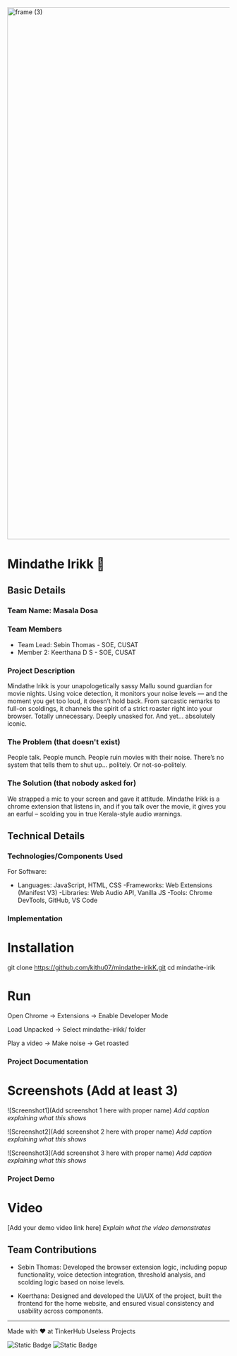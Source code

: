 <img width="3188" height="1202" alt="frame (3)" src="https://github.com/user-attachments/assets/517ad8e9-ad22-457d-9538-a9e62d137cd7" />


# Mindathe Irikk 🎯


## Basic Details

### Team Name: Masala Dosa


### Team Members
- Team Lead: Sebin Thomas - SOE, CUSAT
- Member 2: Keerthana D S - SOE, CUSAT

### Project Description
Mindathe Irikk is your unapologetically sassy Mallu sound guardian for movie nights. Using voice detection, it monitors your noise levels — and the moment you get too loud, it doesn’t hold back. From sarcastic remarks to full-on scoldings, it channels the spirit of a strict roaster right into your browser. Totally unnecessary. Deeply unasked for. And yet... absolutely iconic.

### The Problem (that doesn't exist)
People talk. People munch. People ruin movies with their noise.
There’s no system that tells them to shut up… politely. Or not-so-politely.

### The Solution (that nobody asked for)
We strapped a mic to your screen and gave it attitude.
Mindathe Irikk is a chrome extension that listens in, and if you talk over the movie, it gives you an earful – scolding you in true Kerala-style audio warnings.

## Technical Details
### Technologies/Components Used
For Software:
- Languages: JavaScript, HTML, CSS
-Frameworks: Web Extensions (Manifest V3)
-Libraries: Web Audio API, Vanilla JS
-Tools: Chrome DevTools, GitHub, VS Code

### Implementation

# Installation
git clone https://github.com/kithu07/mindathe-irikK.git
cd mindathe-irik

# Run
Open Chrome → Extensions → Enable Developer Mode

Load Unpacked → Select mindathe-irikk/ folder

Play a video → Make noise → Get roasted

### Project Documentation

# Screenshots (Add at least 3)
![Screenshot1](Add screenshot 1 here with proper name)
*Add caption explaining what this shows*

![Screenshot2](Add screenshot 2 here with proper name)
*Add caption explaining what this shows*

![Screenshot3](Add screenshot 3 here with proper name)
*Add caption explaining what this shows*

### Project Demo
# Video
[Add your demo video link here]
*Explain what the video demonstrates*

## Team Contributions
- Sebin Thomas: Developed the browser extension logic, including popup functionality, voice detection integration, threshold analysis, and scolding logic based on noise levels.

- Keerthana: Designed and developed the UI/UX of the project, built the frontend for the home website, and ensured visual consistency and usability across components.

---
Made with ❤️ at TinkerHub Useless Projects 

![Static Badge](https://img.shields.io/badge/TinkerHub-24?color=%23000000&link=https%3A%2F%2Fwww.tinkerhub.org%2F)
![Static Badge](https://img.shields.io/badge/UselessProjects--25-25?link=https%3A%2F%2Fwww.tinkerhub.org%2Fevents%2FQ2Q1TQKX6Q%2FUseless%2520Projects)


